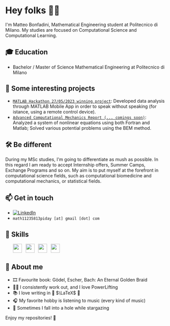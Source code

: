# Hey folks 👋🏻

I'm Matteo Bonfadini, Mathematical Engineering student at Politecnico di Milano.
My studies are focused on Computational Science and Computational Learning.

## 🎓 **Education**

 - Bachelor / Master of Science Mathematical Engineering at Politecnico di Milano

## 📌 **Some interesting projects**

- [`MATLAB Hackathon 27/05/2023 winning project`]([https://github.com/teobucci/slhd](https://github.com/BonfaTex/MATLABthon-27-05-23)): Developed data analysis through MATLAB Mobile App in order to speak without speaking (for istance, using a remote control device).
- [`Advanced Computational Mechanics Report (... comings soon)`](): Analyzed a system of nonlinear equations using both Fortran and Matlab; Solved various potential problems using the BEM method.

## 🛠️ **Be different**
During my MSc studies, I'm going to differentiate as mush as possible. In this regard I am ready to accept Internship offers, Summer Camps, Exchange Programs and so on. My aim is to put myself at the forefront in computational science fields, such as computational biomedicine and computational mechanics, or statistical fields.

## 📫 **Get in touch**

- [![LinkedIn](https://img.shields.io/badge/-LinkedIn-blue?style=flat&logo=Linkedin&logoColor=white)]([www.linkedin.com/in/matteo-bonfadini](https://www.linkedin.com/in/matteo-bonfadini))
- `math11235813piday [at] gmail [dot] com`

## 🚀 **Skills**

<ul>
        <img src='https://cdn.jsdelivr.net/gh/devicons/devicon/icons/matlab/matlab-original.svg' height='28'>  &nbsp
        <img src='https://cdn.jsdelivr.net/gh/devicons/devicon/icons/cplusplus/cplusplus-original.svg' height='28'>  &nbsp 
        <img src='https://cdn.jsdelivr.net/gh/devicons/devicon/icons/python/python-original.svg' height='28'>  &nbsp 
        <img src='https://cdn.jsdelivr.net/gh/devicons/devicon/icons/r/r-original.svg' height='28'> &nbsp
</ul>
 
## 🧠 **About me**

- 🎞️ Favourite book: Gödel, Escher, Bach: An Eternal Golden Braid
- 🏋🏼 I consistently work out, and I love PowerLifting
- 📚 I love writing in 📖 $\LaTeX$ 📖
- 🎧 My favorite hobby is listening to music (every kind of music)
- 🌟 Sometimes I fall into a hole while stargazing

Enjoy my repositories! 🚀
